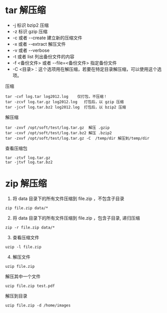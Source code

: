 

# tar 解压缩

- -j 标识 bzip2 压缩
- -z 标识 gzip 压缩
- -c 或者 --create 建立新的压缩文件
- -x 或者 --extract 解压文件
- -v 或者 --verbose 
- -t 或者 list 列出备份文件的内容
- -f <备份文件> 或者 --file=<备份文件>  指定备份文件
- -C <目录>：这个选项用在解压缩，若要在特定目录解压缩，可以使用这个选项。


压缩

```
tar -cvf log.tar log2012.log    仅打包，不压缩！ 
tar -zcvf log.tar.gz log2012.log   打包后，以 gzip 压缩 
tar -jcvf log.tar.bz2 log2012.log  打包后，以 bzip2 压缩 
```

解压缩

```
tar -zxvf /opt/soft/test/log.tar.gz  解压 .gzip
tar -cxvf /opt/soft/test/log.tar.bz2 解压 .bzip2
tar -zxvf /opt/soft/test/log.tar.gz -C  /temp/dir 解压到/temp/dir
```

查看压缩包
```
tar -ztvf log.tar.gz
tar -jtvf log.tar.bz2
```

# zip 解压缩

1. 将 data 目录下的所有文件压缩到 file.zip ，不包含子目录

```
zip file.zip data/*
```
2. 将 data 目录下的所有文件压缩到 file.zip ，包含子目录, 递归压缩

```
zip -r file.zip data/*
```

3. 查看压缩文件

```
uzip -l file.zip
```

4. 解压文件

```
uzip file.zip
```

解压其中一个文件
```
uzip file.zip test.pdf
```

解压到目录

```
uzip file.zip -d /home/images
```

